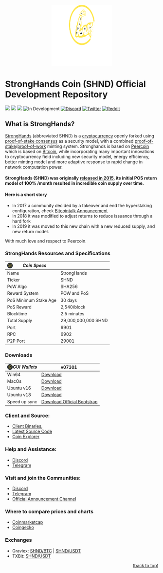 <div id="top"></div>
<p align="center">
  <img width="200" height="200" src="https://github.com/stronghandsblockchain/Logos/blob/main/SHND/svg/SHND%20-%201.svg">



StrongHands Coin (SHND) Official Development Repository
==================================
![](https://img.shields.io/badge/Coin-POW/POS-informational?style=for-the-badge&logo=F0B90B)
![](https://img.shields.io/badge/ALGO-SHA256D-informational?style=for-the-badge&logo=F0B90B)
![](https://img.shields.io/github/languages/top/stronghandsblockchain/SHND-NewSource?style=for-the-badge)
![In Development](http://img.shields.io/static/v1?label=STATUS&message=UNDER%20REVISION&color=RED&style=for-the-badge)
[![Discord](https://img.shields.io/discord/396700779618107394?style=for-the-badge)](https://discord.gg/WrA8TNXaa5)
[![Twitter](https://img.shields.io/twitter/follow/shndofficial?style=for-the-badge)](https://twitter.com/shndofficial)
[![Reddit](https://img.shields.io/reddit/subreddit-subscribers/stronghandsblockchain?style=for-the-badge)](https://www.reddit.com/r/stronghandsblockchain/)

## What is StrongHands?
[StrongHands](https://stronghands.info) (abbreviated SHND) is a [cryptocurrency](https://en.wikipedia.org/wiki/Cryptocurrency) openly forked  using [proof-of-stake consensus](https://peercoin.net/resources.html#whitepaper) as a security model, with a combined [proof-of-stake](https://peercoin.net/resources.html#whitepaper)/[proof-of-work](https://en.wikipedia.org/wiki/Proof-of-work_system) minting system. Stronghands is based on [Peercoin](https://peercoin.net) which  is based on [Bitcoin](https://bitcoin.org), while incorporating many important innovations to cryptocurrency field including new security model, energy efficiency, better minting model and more adaptive response to rapid change in network computation power.

#### StrongHands (SHND) was originally [released in 2015](https://bitcointalk.org/index.php?topic=1195510.0), its initial POS return model of 100% /month resulted in incredible coin supply over time.

#### Here is a short story

* In 2017 a community decided by a takeover and end the hyperstaking configuration, check [Bitcointalk Announcement](https://bitcointalk.org/index.php?topic=2709780)
* In 2018 it was modified to adjust returns to reduce issuance through a hard fork
* In 2019 it was moved to this new chain with a new reduced supply, and new return model.


With much love and respect to Peercoin.

### StrongHands Resources and Specifications

 
 <img align="left" width="18" height="18" src="https://github.com/stronghandsblockchain/Logos/blob/main/SHND/icon/SHND%20icon_32x32.png"> *Coin Specs* | &nbsp; 
------------ | -------------
 Name | StrongHands
 Ticker | SHND
 PoW Algo | SHA256
 Reward System | POW and PoS
 PoS Minimum Stake Age | 30 days
 PoS Reward | 2,540/block
 Blocktime | 2.5 minutes
 Total Supply | 29,000,000,000 SHND
 Port | 6901
 RPC | 6902
 P2P Port | 29001 
 
 
 ### Downloads
  
  
 <img align="left" width="18" height="18" src="https://github.com/stronghandsblockchain/Logos/blob/main/SHND/icon/SHND%20icon_32x32.png"> *GUI Wallets* | v07301&nbsp;
 ------------ | -------------
 Win64 | [Download](https://github.com/stronghandsblockchain/SHND-NewSource/releases/download/v07301/Windows64-stronghands-qt-v07301.zip)
 MacOs | [Download](https://github.com/stronghandsblockchain/SHND-NewSource/releases/download/v07301/MacOS-Stronghands-Qt-v07301.dmg)
 Ubuntu v16 | [Download](https://github.com/stronghandsblockchain/SHND-NewSource/releases/download/v07301/ubuntu16-stronghands-qt-v07301.zip)
 Ubuntu v18 | [Download](https://github.com/stronghandsblockchain/SHND-NewSource/releases/download/v07301/ubuntu18-stronghandsd.zip)
 Speed up sync | [Download Official Bootstrap](https://github.com/stronghandsblockchain/Bootstraps)

 
### Client and Source:
* [Client Binaries](https://github.com/stronghandsblockhain/SHND-source/releases/tag/v07301),
* [Latest Source Code](https://github.com/stronghandsblockhain/SHND-Newsource)
* [Coin Explorer](https://www.coinexplorer.net/SHND)


### Help and Assistance: 
* [Discord](https://discord.gg/cPexkPB) 
* [Telegram](https://t.me/SHNDsupport)

### Visit and join the Communities:
* [Discord](https://discord.gg/gb8QWDx)
* [Telegram](https://t.me/StrongHands) 
* [Official Announcement Channel](https://t.me/stronghandsofficial)

### Where to compare prices and charts
* [Coinmarketcap](https://coinmarketcap.com/currencies/stronghands/)
* [Coingecko](https://www.coingecko.com/en/coins/stronghands#markets) 
  
### Exchanges
* Graviex: [SHND/BTC](https://graviex.net/markets/shndbtc) | [SHND/USDT](https://graviex.net/markets/shndusdt)
* TXBit: [SHND/USDT](https://txbit.io/Trade/SHND/USDT)

<p align="right">(<a href="#top">back to top</a>)</p>  

